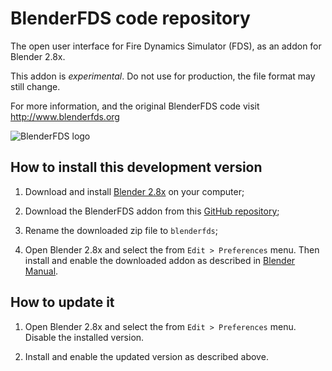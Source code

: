 # BlenderFDS code repository

The open user interface for Fire Dynamics Simulator (FDS), as an addon for Blender 2.8x.

This addon is *experimental*. Do not use for production, the file format may still change.

For more information, and the original BlenderFDS code visit http://www.blenderfds.org

![BlenderFDS logo](https://github.com/firetools/blenderfds/raw/gh-pages/images/blenderfds_128.png)

## How to install this development version

1. Download and install [Blender 2.8x](http://www.blender.org) on your computer;

2. Download the BlenderFDS addon from this [GitHub repository](https://github.com/firetools/blenderfds280/archive/master.zip);

3. Rename the downloaded zip file to `blenderfds`;

3. Open Blender 2.8x and select the from `Edit > Preferences` menu. Then install and enable the downloaded addon as described in [Blender Manual](https://docs.blender.org/manual/en/dev/editors/preferences/addons.html?highlight=addon#).

## How to update it

1. Open Blender 2.8x and select the from `Edit > Preferences` menu. Disable the installed version.

2. Install and enable the updated version as described above. 
